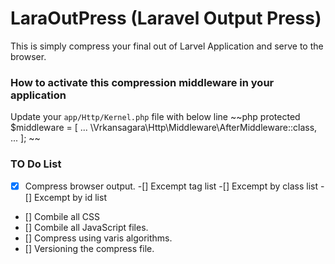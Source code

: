 # LaraOutPress (Laravel Output Press)
This is simply compress your final out of Larvel Application and serve to the browser.

### How to activate this compression middleware in your application

Update your `app/Http/Kernel.php` file with below line
~~php
protected $middleware = [
		...
        \Vrkansagara\Http\Middleware\AfterMiddleware::class,
    	...
    ];
~~

### TO Do List
- [x] Compress browser output.
	-[] Excempt tag list
	-[] Excempt by class list
	-[]	Excempt by id list
- [] Combile all CSS
- [] Combile all JavaScript files.
- [] Compress using varis algorithms.
- [] Versioning the compress file.

